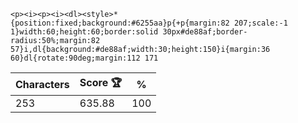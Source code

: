 `<p><i><p><i><dl><style>*{position:fixed;background:#6255aa}p{+p{margin:82 207;scale:-1 1}width:60;height:60;border:solid 30px#de88af;border-radius:50%;margin:82 57}i,dl{background:#de88af;width:30;height:150}i{margin:36 60}dl{rotate:90deg;margin:112 171`

| Characters | Score 🏆 | %   |
| ---------- | -------- | --- |
| 253        | 635.88   | 100 |
